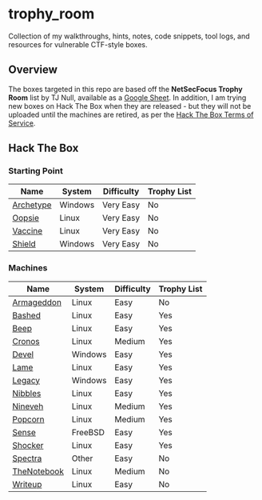 # trophy_room

Collection of my walkthroughs, hints, notes, code snippets, tool logs, and resources for vulnerable CTF-style boxes.

## Overview

The boxes targeted in this repo are based off the **NetSecFocus Trophy Room** list by TJ Null, available as a [Google Sheet](https://docs.google.com/spreadsheets/d/1dwSMIAPIam0PuRBkCiDI88pU3yzrqqHkDtBngUHNCw8/htmlview). In addition, I am trying new boxes on Hack The Box when they are released - but they will not be uploaded until the machines are retired, as per the [Hack The Box Terms of Service](https://www.hackthebox.eu/tos).

## Hack The Box

### Starting Point

| Name | System | Difficulty | Trophy List |
| ---- |--------|------------|-------------|
| [Archetype](hackthebox/startingpoint/1_archetype) | Windows | Very Easy | No |
| [Oopsie](hackthebox/startingpoint/2_oopsie) | Linux | Very Easy | No |
| [Vaccine](hackthebox/startingpoint/3_vaccine) | Linux | Very Easy | No |
| [Shield](hackthebox/startingpoint/4_shield) | Windows | Very Easy | No |

### Machines

| Name | System | Difficulty | Trophy List |
| ---- |--------|------------|-------------|
| [Armageddon](hackthebox/machines/armageddon) | Linux | Easy | No |
| [Bashed](hackthebox/machines/bashed) | Linux | Easy | Yes |
| [Beep](hackthebox/machines/beep) | Linux | Easy | Yes |
| [Cronos](hackthebox/machines/cronos) | Linux | Medium | Yes |
| [Devel](hackthebox/machines/devel) | Windows | Easy | Yes |
| [Lame](hackthebox/machines/lame) | Linux | Easy | Yes |
| [Legacy](hackthebox/machines/legacy) | Windows | Easy | Yes |
| [Nibbles](hackthebox/machines/nibbles) | Linux | Easy | Yes |
| [Nineveh](hackthebox/machines/nineveh) | Linux | Medium | Yes |
| [Popcorn](hackthebox/machines/popcorn) | Linux | Medium | Yes |
| [Sense](hackthebox/machines/sense) | FreeBSD | Easy | Yes |
| [Shocker](hackthebox/machines/shocker) | Linux | Easy | Yes |
| [Spectra](hackthebox/machines/spectra) | Other | Easy | No |
| [TheNotebook](hackthebox/machines/thenotebook) | Linux | Medium | No |
| [Writeup](hackthebox/machines/writeup) | Linux | Easy | No |

